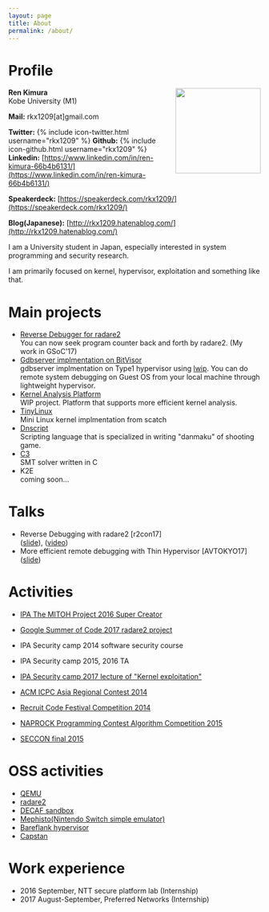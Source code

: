 ```yaml
---
layout: page
title: About
permalink: /about/
---
```


# Profile
<img src="{{site.baseurl}}/images/renkimura.png" width="170" height="170" align="right">

**Ren Kimura**  
Kobe University (M1)

**Mail:** rkx1209[at]gmail.com

**Twitter:** {% include icon-twitter.html username="rkx1209" %}
**Github:** {% include icon-github.html username="rkx1209" %}  
**Linkedin:** [https://www.linkedin.com/in/ren-kimura-66b4b6131/](https://www.linkedin.com/in/ren-kimura-66b4b6131/)

**Speakerdeck:** [https://speakerdeck.com/rkx1209/](https://speakerdeck.com/rkx1209/)

**Blog(Japanese):** [http://rkx1209.hatenablog.com/](http://rkx1209.hatenablog.com/)



<p clear="right">
I am a University student in Japan, especially interested in system programming and security research.  

I am primarily focused on kernel, hypervisor, exploitation and something like that.
</p>

# Main projects
- [Reverse Debugger for radare2](https://radare.gitbooks.io/radare2book/content/debugger/revdebug.html)  
You can now seek program counter back and forth by radare2. (My work in GSoC'17)
- [Gdbserver implmentation on BitVisor](https://github.com/RKX1209/bitvisor-gdb)  
gdbserver implmentation on Type1 hypervisor using [lwip](https://savannah.nongnu.org/projects/lwip/).
You can do remote system debugging on Guest OS from your local machine through lightweight hypervisor.  
- [Kernel Analysis Platform](https://github.com/KernelAnalysisPlatform)  
WIP project. Platform that supports more efficient kernel analysis.
- [TinyLinux](https://github.com/RKX1209/TinyLinux)  
Mini Linux kernel implmentation from scatch
- [Dnscript](https://github.com/RKX1209/Dnscript)  
Scripting language that is specialized in writing "danmaku" of shooting game.
- [C3](https://github.com/RKX1209/c3)  
SMT solver written in C
- K2E  
coming soon...

# Talks
- Reverse Debugging with radare2 [r2con17]  
([slide](https://speakerdeck.com/rkx1209/reverse-debugging-with-radare2)), ([video](https://youtu.be/2gcqLDGnKMc?t=39m34s))  
- More efficient remote debugging with Thin Hypervisor [AVTOKYO17]  
([slide](https://speakerdeck.com/rkx1209/more-efficient-remote-debugging-with-thin-hypervisor))  

# Activities
- [IPA The MITOH Project 2016 Super Creator](https://www.ipa.go.jp/english/humandev/third.html)  

- [Google Summer of Code 2017 radare2 project](https://summerofcode.withgoogle.com/projects/#6182866204491776)  

- IPA Security camp 2014 software security course

- IPA Security camp 2015, 2016 TA

- [IPA Security camp 2017 lecture of "Kernel exploitation"](https://www.ipa.go.jp/jinzai/camp/2017/zenkoku2017_kougi.html#trkd2~3)  

- [ACM ICPC Asia Regional Contest 2014](http://icpc.iisf.or.jp/2014-waseda/)  

- [Recruit Code Festival Competition 2014](https://www.recruit-jinji.jp/recruitment/code_fes/)  

- [NAPROCK Programming Contest Algorithm Competition 2015](http://www.procon.gr.jp/?page_id=59761)  

- [SECCON final 2015](http://2015.seccon.jp/result.html)  

# OSS activities
- [QEMU](https://github.com/qemu/qemu/commits/master?author=rkx1209)
- [radare2](https://github.com/radare/radare2/commits/master?author=rkx1209)
- [DECAF sandbox](https://github.com/sycurelab/DECAF/commits/master?author=RKX1209)
- [Mephisto(Nintendo Switch simple emulator)](https://github.com/reswitched/Mephisto/commits?author=RKX1209)
- [Bareflank hypervisor](https://github.com/Bareflank/hypervisor/commits?author=rkx1209)
- [Capstan](https://github.com/cloudius-systems/capstan/commits?author=rkx1209)

# Work experience
- 2016 September, NTT secure platform lab (Internship)
- 2017 August-September, Preferred Networks (Internship)
